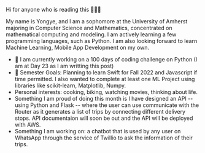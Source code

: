 Hi for anyone who is reading this 🧑🏻‍💻

My name is Yongye, and I am a sophomore at the University of Amherst majoring in Computer
Science and Mathematics, concentrated on mathematical computing and modeling. I am actively learning a few 
programming languages, such as Python. I am also looking forward to learn Machine Learning, Mobile App Development on my 
own. 

- 🐍 I am currently working on a 100 days of coding challenge on Python (I am at Day 23 as I am writting this post)
- 👀 Semester Goals: Planning to learn Swift for Fall 2022 and Javascript if time permitted. I also wanted to complete 
at least one ML Project using libraries like scikit-learn, Matplotlib, Numpy.
- Personal interests: cooking, biking, watching movies, thinking about life. 
- Something I am proud of doing this month is I have designed an API -- using Python and Flask -- where the user can use communicate with the Router as it generates a list of trips by connecting different delivery stops. API documentaion will soon be out and the API will be deployed with AWS. 
- Something I am working on: a chatbot that is used by any user on WhatsApp through the service of Twillio to ask the information of their trips. 

